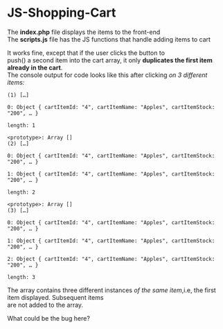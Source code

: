 # JS-Shopping-Cart

The **index.php** file displays the items to the front-end <br/>
The **scripts.js** file has the JS functions that handle adding items to cart<br/>


It works fine, except that if the user clicks the button to <br/>
push() a second item into the cart array, it only **duplicates the first item already in the cart**. <br/>
The console output for code looks like this after clicking *on 3 different items:* <br/>

```
(1) […]
​
0: Object { cartItemId: "4", cartItemName: "Apples", cartItemStock: "200", … }
​
length: 1
​
<prototype>: Array []
(2) […]
​
0: Object { cartItemId: "4", cartItemName: "Apples", cartItemStock: "200", … }
​
1: Object { cartItemId: "4", cartItemName: "Apples", cartItemStock: "200", … }
​
length: 2
​
<prototype>: Array []
(3) […]
​
0: Object { cartItemId: "4", cartItemName: "Apples", cartItemStock: "200", … }
​
1: Object { cartItemId: "4", cartItemName: "Apples", cartItemStock: "200", … }
​
2: Object { cartItemId: "4", cartItemName: "Apples", cartItemStock: "200", … }
​
length: 3
```

The array contains three different instances *of the same item*,i.e, the first item displayed. Subsequent items </br>
are not added to the array. 

What could be the bug here?

